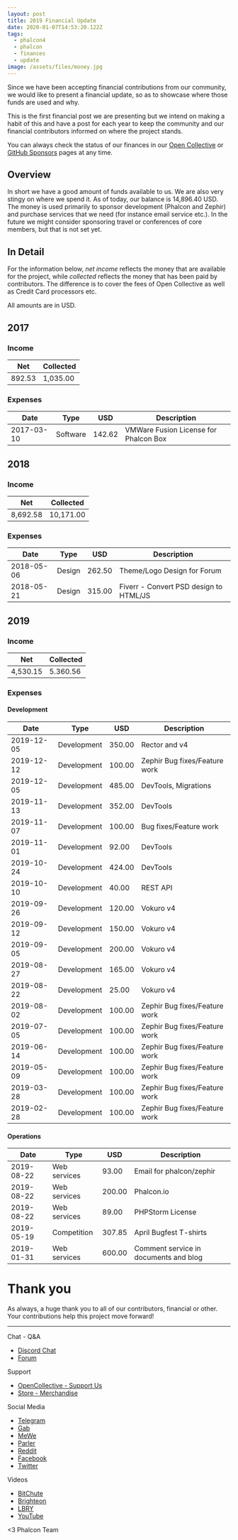 ```yaml
---
layout: post
title: 2019 Financial Update
date: 2020-01-07T14:53:20.122Z
tags:
  - phalcon4
  - phalcon
  - finances
  - update
image: /assets/files/money.jpg
---
```

Since we have been accepting financial contributions from our community, we would like to present a financial update, so as to showcase where those funds are used and why.

<!--more-->

This is the first financial post we are presenting but we intend on making a habit of this and have a post for each year to keep the community and our financial contributors informed on where the project stands.

You can always check the status of our finances in our [Open Collective](https://opencollective.com/phalcon) or [GitHub Sponsors](https://phalcon.io/fund) pages at any time.

## Overview

In short we have a good amount of funds available to us. We are also very stingy on where we spend it. As of today, our balance is 14,896.40 USD. The money is used primarily to sponsor development (Phalcon and Zephir) and purchase services that we need (for instance email service etc.). In the future we might consider sponsoring travel or conferences of core members, but that is not set yet.

## In Detail

For the information below, *net income* reflects the money that are available for the project, while *collected* reflects the money that has been paid by contributors. The difference is to cover the fees of Open Collective as well as Credit Card processors etc.

All amounts are in USD.

## 2017

### Income

| Net    | Collected |
| ------ | --------- |
| 892.53 | 1,035.00  |

### Expenses

| Date       | Type     | USD    | Description                           |
| ---------- | -------- | ------ | ------------------------------------- |
| 2017-03-10 | Software | 142.62 | VMWare Fusion License for Phalcon Box |

## 2018

### Income

| Net      | Collected |
| -------- | --------- |
| 8,692.58 | 10,171.00 |

### Expenses

| Date       | Type   | USD    | Description                            |
| ---------- | ------ | ------ | -------------------------------------- |
| 2018-05-06 | Design | 262.50 | Theme/Logo Design for Forum            |
| 2018-05-21 | Design | 315.00 | Fiverr - Convert PSD design to HTML/JS |

## 2019

### Income

| Net      | Collected |
| -------- | --------- |
| 4,530.15 | 5.360.56  |

### Expenses

#### Development

| Date       | Type        | USD    | Description                   |
| ---------- | ----------- | ------ | ----------------------------- |
| 2019-12-05 | Development | 350.00 | Rector and v4                 |
| 2019-12-12 | Development | 100.00 | Zephir Bug fixes/Feature work |
| 2019-12-05 | Development | 485.00 | DevTools, Migrations          |
| 2019-11-13 | Development | 352.00 | DevTools                      |
| 2019-11-07 | Development | 100.00 | Bug fixes/Feature work        |
| 2019-11-01 | Development | 92.00  | DevTools                      |
| 2019-10-24 | Development | 424.00 | DevTools                      |
| 2019-10-10 | Development | 40.00  | REST API                      |
| 2019-09-26 | Development | 120.00 | Vokuro v4                     |
| 2019-09-12 | Development | 150.00 | Vokuro v4                     |
| 2019-09-05 | Development | 200.00 | Vokuro v4                     |
| 2019-08-27 | Development | 165.00 | Vokuro v4                     |
| 2019-08-22 | Development | 25.00  | Vokuro v4                     |
| 2019-08-02 | Development | 100.00 | Zephir Bug fixes/Feature work |
| 2019-07-05 | Development | 100.00 | Zephir Bug fixes/Feature work |
| 2019-06-14 | Development | 100.00 | Zephir Bug fixes/Feature work |
| 2019-05-09 | Development | 100.00 | Zephir Bug fixes/Feature work |
| 2019-03-28 | Development | 100.00 | Zephir Bug fixes/Feature work |
| 2019-02-28 | Development | 100.00 | Zephir Bug fixes/Feature work |

#### Operations

| Date       | Type         | USD    | Description                           |
| ---------- | ------------ | ------ | ------------------------------------- |
| 2019-08-22 | Web services | 93.00  | Email for phalcon/zephir              |
| 2019-08-22 | Web services | 200.00 | Phalcon.io                            |
| 2019-08-22 | Web services | 89.00  | PHPStorm License                      |
| 2019-05-19 | Competition  | 307.85 | April Bugfest T-shirts                |
| 2019-01-31 | Web services | 600.00 | Comment service in documents and blog |

# Thank you

As always, a huge thank you to all of our contributors, financial or other. Your contributions help this project move forward!

<hr>

Chat - Q&A

* [Discord Chat](https://phalcon.io/discord)
* [Forum](https://phalcon.link/forum)

Support

* [OpenCollective - Support Us](https://phalcon.io/fund)
* [Store - Merchandise](https://phalcon.io/store)

Social Media

* [Telegram](https://phalcon.io/telegram)
* [Gab](https://phalcon.io/gab)
* [MeWe](https://phalcon.io/mewe)
* [Parler](https://phalcon.io/parler)
* [Reddit](https://phalcon.io/reddit)
* [Facebook](https://phalcon.io/fb)
* [Twitter](https://phalcon.io/t)

Videos

* [BitChute](https://phalcon.io/bitchute)
* [Brighteon](https://brighteon.com/bitchute)
* [LBRY](https://phalcon.io/lbry)
* [YouTube](https://phalcon.io/youtube)

<3 Phalcon Team
